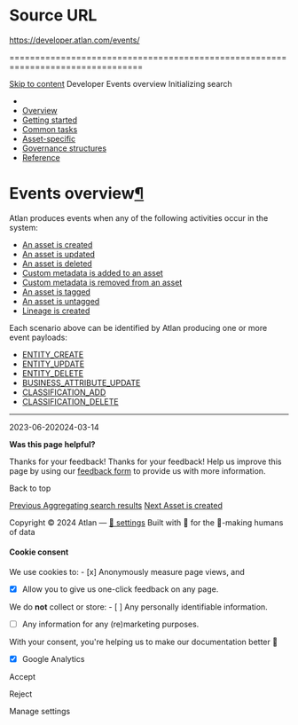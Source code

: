 # Source URL
https://developer.atlan.com/events/

================================================================================

<!--
canonical: https://developer.atlan.com/events/
meta-content-security-policy: object-src 'none'; base-uri 'self'; manifest-src 'self'; media-src 'self';
meta-description: Learn about the events produced by Atlan for various activities in the system.
meta-generator: mkdocs-1.6.1, mkdocs-material-9.6.14
meta-og-description: Learn about the events produced by Atlan for various activities in the system.
meta-og-image: https://developer.atlan.com/assets/images/social/events/index.png
meta-og-image-height: 630
meta-og-image-type: image/png
meta-og-image-width: 1200
meta-og-title: Events overview - Developer
meta-og-type: website
meta-og-url: https://developer.atlan.com/events/
meta-twitter:card: summary_large_image
meta-twitter:description: Learn about the events produced by Atlan for various activities in the system.
meta-twitter:image: https://developer.atlan.com/assets/images/social/events/index.png
meta-twitter:title: Events overview - Developer
meta-viewport: width=device-width,initial-scale=1
title: Events overview - Developer
-->

[Skip to content](#events-overview) Developer Events overview Initializing search 

* 
* [Overview](..)
* [Getting started](../getting-started/)
* [Common tasks](../snippets/)
* [Asset\-specific](../patterns/)
* [Governance structures](../governance/)
* [Reference](../reference/)

Events overview[¶](#events-overview "Permanent link")
=====================================================

Atlan produces events when any of the following activities occur in the system:

* [An asset is created](scenarios/asset-create/)
* [An asset is updated](scenarios/asset-update/)
* [An asset is deleted](scenarios/asset-delete/)
* [Custom metadata is added to an asset](scenarios/custom-metadata-add/)
* [Custom metadata is removed from an asset](scenarios/custom-metadata-delete/)
* [An asset is tagged](scenarios/asset-classify/)
* [An asset is untagged](scenarios/asset-declassify/)
* [Lineage is created](scenarios/lineage-create/)

Each scenario above can be identified by Atlan producing one or more event payloads:

* [ENTITY\_CREATE](types/entity_create/)
* [ENTITY\_UPDATE](types/entity_update/)
* [ENTITY\_DELETE](types/entity_delete/)
* [BUSINESS\_ATTRIBUTE\_UPDATE](types/business_attribute_update/)
* [CLASSIFICATION\_ADD](types/classification_add/)
* [CLASSIFICATION\_DELETE](types/classification_delete/)

---

2023\-06\-202024\-03\-14

**Was this page helpful?**

Thanks for your feedback! Thanks for your feedback! Help us improve this page by using our [feedback form](https://docs.google.com/forms/d/e/1FAIpQLScfoq7vqEn8S4QvN0ehPp0MRy6WYK5x-okJDqD69lHgoPPWtg/viewform?usp=pp_url&entry.1800719315=/events/) to provide us with more information. 

Back to top

[Previous Aggregating search results](../search/aggregation/) [Next Asset is created](scenarios/asset-create/) 

Copyright © 2024 Atlan — [🍪 settings](#__consent) 
Built with 💙 for the 🤖\-making humans of data 

#### Cookie consent

We use cookies to: - [x] Anonymously measure page views, and
- [x] Allow you to give us one\-click feedback on any page.

 We do **not** collect or store: - [ ] Any personally identifiable information.
- [ ] Any information for any (re)marketing purposes.

 With your consent, you're helping us to make our documentation better 💙

- [x] Google Analytics

Accept

Reject

Manage settings

